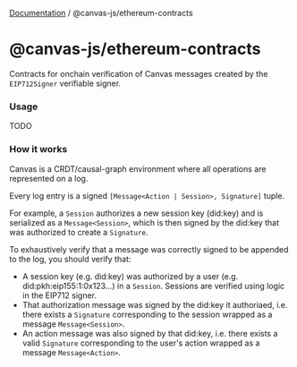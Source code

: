 [Documentation](../../packages.md) / @canvas-js/ethereum-contracts

# @canvas-js/ethereum-contracts

Contracts for onchain verification of Canvas messages created by the `EIP712Signer` verifiable signer.

### Usage

TODO

### How it works

Canvas is a CRDT/causal-graph environment where all operations are
represented on a log.

Every log entry is a signed `[Message<Action | Session>, Signature]`
tuple.

For example, a `Session` authorizes a new session key (did:key) and is
serialized as a `Message<Session>`, which is then signed by the
did:key that was authorized to create a `Signature`.

To exhaustively verify that a message was correctly signed to be
appended to the log, you should verify that:

- A session key (e.g. did:key) was authorized by a user (e.g. did:pkh:eip155:1:0x123...)
  in a `Session`. Sessions are verified using logic in the EIP712 signer.
- That authorization message was signed by the did:key it authoriaed, i.e. there exists a
  `Signature` corresponding to the session wrapped as a message `Message<Session>`.
- An action message was also signed by that did:key, i.e. there exists a valid
  `Signature` corresponding to the user's action wrapped as a message `Message<Action>`.
